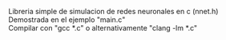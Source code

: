 Libreria simple de simulacion de redes neuronales en c (nnet.h)  
Demostrada en el ejemplo "main.c"  
Compilar con "gcc *.c" o alternativamente "clang -lm *.c"
